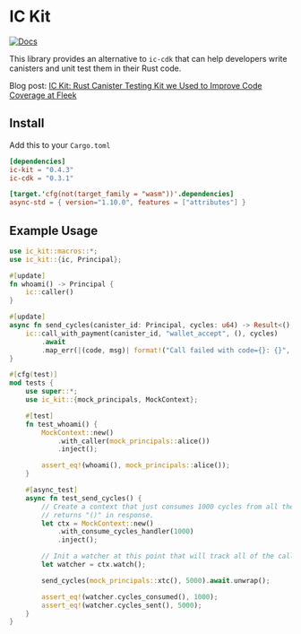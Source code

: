 # IC Kit

[![Docs](https://docs.rs/ic-kit/badge.svg)](https://docs.rs/ic-kit)

This library provides an alternative to `ic-cdk` that can help developers write canisters
and unit test them in their Rust code.

Blog post: [IC Kit: Rust Canister Testing Kit we Used to Improve Code Coverage at Fleek](https://blog.fleek.co/posts/ickit-rust-canister-testing)

## Install

Add this to your `Cargo.toml`

```toml
[dependencies]
ic-kit = "0.4.3"
ic-cdk = "0.3.1"

[target.'cfg(not(target_family = "wasm"))'.dependencies]
async-std = { version="1.10.0", features = ["attributes"] }
```

## Example Usage

```rust
use ic_kit::macros::*;
use ic_kit::{ic, Principal};

#[update]
fn whoami() -> Principal {
    ic::caller()
}

#[update]
async fn send_cycles(canister_id: Principal, cycles: u64) -> Result<(), String> {
    ic::call_with_payment(canister_id, "wallet_accept", (), cycles)
        .await
        .map_err(|(code, msg)| format!("Call failed with code={}: {}", code as u8, msg))
}

#[cfg(test)]
mod tests {
    use super::*;
    use ic_kit::{mock_principals, MockContext};

    #[test]
    fn test_whoami() {
        MockContext::new()
            .with_caller(mock_principals::alice())
            .inject();

        assert_eq!(whoami(), mock_principals::alice());
    }

    #[async_test]
    async fn test_send_cycles() {
        // Create a context that just consumes 1000 cycles from all the inter-canister calls and
        // returns "()" in response.
        let ctx = MockContext::new()
            .with_consume_cycles_handler(1000)
            .inject();

        // Init a watcher at this point that will track all of the calls made from now on.
        let watcher = ctx.watch();

        send_cycles(mock_principals::xtc(), 5000).await.unwrap();

        assert_eq!(watcher.cycles_consumed(), 1000);
        assert_eq!(watcher.cycles_sent(), 5000);
    }
}
```
